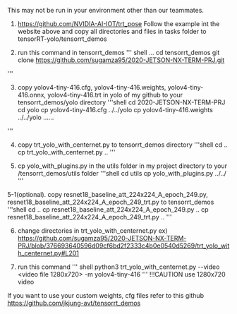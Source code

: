 
This may not be run in your environment other than our teammates.


1. https://github.com/NVIDIA-AI-IOT/trt_pose
Follow the example int the website above and copy all directories and files in tasks folder to tensorRT-yolo/tensorrt_demos

2. run this command in tensorrt_demos
''' shell
...
cd tensorrt_demos
git clone https://github.com/sugamza95/2020-JETSON-NX-TERM-PRJ.git

'''

3. copy yolov4-tiny-416.cfg, yolov4-tiny-416.weights, yolov4-tiny-416.onnx, yolov4-tiny-416.trt in yolo of my github to your tensorrt_demos/yolo directory
'''shell
cd 2020-JETSON-NX-TERM-PRJ
cd yolo
cp yolov4-tiny-416.cfg ../../yolo
cp yolov4-tiny-416.weights  ../../yolo
......

'''

4. copy trt_yolo_with_centernet.py to tensorrt_demos directory
'''shell
cd ..
cp trt_yolo_with_centernet.py ..
'''

5. cp yolo_with_plugins.py in the utils folder in my project directory to your /tensorrt_demos/utils folder
'''shell
cd  utils
cp yolo_with_plugins.py ../../
'''

5-1(optional). copy resnet18_baseline_att_224x224_A_epoch_249.py, resnet18_baseline_att_224x224_A_epoch_249_trt.py to tensorrt_demos
'''shell
cd ..
cp resnet18_baseline_att_224x224_A_epoch_249.py ..
cp resnet18_baseline_att_224x224_A_epoch_249_trt.py ..
'''

6. change directories in trt_yolo_with_centernet.py
ex)
https://github.com/sugamza95/2020-JETSON-NX-TERM-PRJ/blob/376693640596d09cf6bd2f2333c4b0e0540d5269/trt_yolo_with_centernet.py#L201


7. run this command
''' shell
python3 trt_yolo_with_centernet.py --video <video file 1280x720> -m yolov4-tiny-416
'''
!!!CAUTION
use 1280x720 video



If you want to use your custom weights, cfg files refer to this github
https://github.com/jkjung-avt/tensorrt_demos

